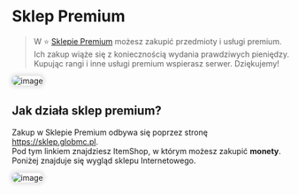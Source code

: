 <style>
img:not(.medium-zoom-image--opened):not(.navbar-link-icon) {
    max-width: 750px; /* Maksymalna szerokość */
    max-height: 400px; /* Maksymalna wysokość */
    width: auto; /* Automatyczna szerokość */
    height: auto; /* Automatyczna wysokość */
    object-fit: contain; /* Dopasowanie bez przycinania */
    margin: 0 8px 4px 0;
    box-shadow: 0 0 6px 4px rgba(0, 0, 0, .1);
    border-radius: 10px;
}
</style>

# Sklep Premium

> W ⭐ [Sklepie Premium](/shops) możesz zakupić przedmioty i usługi premium. Ich zakup wiąże się z koniecznością wydania prawdziwych pieniędzy. Kupując rangi i inne usługi premium wspierasz serwer. Dziękujemy!

![image](/pages/images/shops/shop-4.webp)

## Jak działa sklep premium?

Zakup w Sklepie Premium odbywa się poprzez stronę https://sklep.globmc.pl.
<br>Pod tym linkiem znajdziesz ItemShop, w którym możesz zakupić **monety**.
<br>Poniżej znajduje się wygląd sklepu Internetowego.

![image](/pages/images/premiumshop/premiumshop-1.webp)
